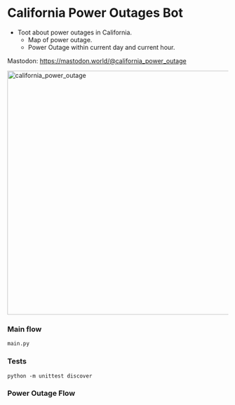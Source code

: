 # California Power Outages Bot
- Toot about power outages in California.
  - Map of power outage.
  - Power Outage within current day and current hour.
  
Mastodon: https://mastodon.world/@california_power_outage
  
  <img width="556" alt="california_power_outage" src="https://user-images.githubusercontent.com/20311850/230490132-fbec7077-c027-49e1-bae7-72737b091766.png">

### Main flow
```
main.py
```

### Tests
```
python -m unittest discover
```

### Power Outage Flow
